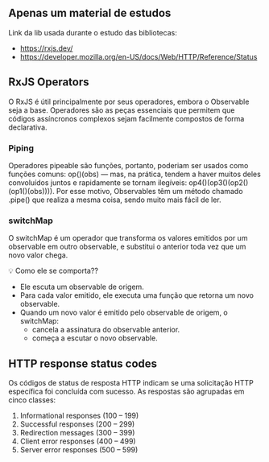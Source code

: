 ## Apenas um material de estudos

Link da lib usada durante o estudo das bibliotecas:

- https://rxjs.dev/
- https://developer.mozilla.org/en-US/docs/Web/HTTP/Reference/Status

## RxJS Operators

O RxJS é útil principalmente por seus operadores, embora o Observable seja a base. Operadores são as peças essenciais que permitem que códigos assíncronos complexos sejam facilmente compostos de forma declarativa.

### Piping

Operadores pipeable são funções, portanto, poderiam ser usados ​​como funções comuns: op()(obs) — mas, na prática, tendem a haver muitos deles convoluídos juntos e rapidamente se tornam ilegíveis: op4()(op3()(op2()(op1()(obs)))). Por esse motivo, Observables têm um método chamado .pipe() que realiza a mesma coisa, sendo muito mais fácil de ler.

### switchMap

O switchMap é um operador que transforma os valores emitidos por um observable em outro observable, e substitui o anterior toda vez que um novo valor chega.

💡 Como ele se comporta??

- Ele escuta um observable de origem.
- Para cada valor emitido, ele executa uma função que retorna um novo observable.
- Quando um novo valor é emitido pelo observable de origem, o switchMap:
  - cancela a assinatura do observable anterior.
  - começa a escutar o novo observable.

## HTTP response status codes

Os códigos de status de resposta HTTP indicam se uma solicitação HTTP específica foi concluída com sucesso. As respostas são agrupadas em cinco classes:

1. Informational responses (100 – 199)
2. Successful responses (200 – 299)
3. Redirection messages (300 – 399)
4. Client error responses (400 – 499)
5. Server error responses (500 – 599)
